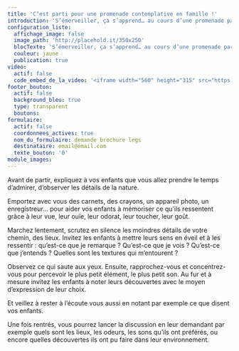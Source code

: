 ```yaml
---
title: 'C’est parti pour une promenade contemplative en famille !'
introduction: 'S’émerveiller, ça s’apprend… au cours d’une promenade par exemple. Une promenade pas comme les autres, où tous les sens sont en éveil !'
configuration_liste:
  affichage_image: false
  image_path: 'http://placehold.it/350x250'
  blocTexte: 'S’émerveiller, ça s’apprend… au cours d’une promenade par exemple. Une promenade pas comme les autres, où tous les sens sont en éveil !'
  couleur: jaune
  publication: true
video:
  actif: false
  code_embed_de_la_video: '<iframe width="560" height="315" src="https://www.youtube.com/embed/7Lw7n1ymXAY" frameborder="0" allowfullscreen></iframe>'
footer_bouton:
  actif: false
  background_bleu: true
  type: transparent
  boutons:
formulaire:
  actif: false
  coordonnees_actives: true
  nom_du_formulaire: demande brochure legs
  destinataire: email@email.com
  texte_bouton: '0'
module_images:
---
```



Avant de partir, expliquez &agrave; vos enfants que vous allez prendre le temps d’admirer, d’observer les d&eacute;tails de la nature.

Emportez avec vous des carnets, des crayons, un appareil photo, un enregistreur… pour aider vos enfants &agrave; m&eacute;moriser ce qu’ils ressentent gr&acirc;ce &agrave; leur vue, leur ou&iuml;e, leur odorat, leur toucher, leur go&ucirc;t.

Marchez lentement, scrutez en silence les moindres d&eacute;tails de votre chemin, des lieux. Invitez les enfants &agrave; mettre leurs sens en &eacute;veil et &agrave; les ressentir : qu’est-ce que je remarque ? Qu’est-ce que je vois ? Qu’est-ce que j’entends ? Quelles sont les textures qui m’entourent ?

Observez ce qui saute aux yeux. Ensuite, rapprochez-vous et concentrez-vous pour percevoir le plus petit &eacute;l&eacute;ment, le plus petit son. Au fur et &agrave; mesure invitez les enfants &agrave; noter leurs d&eacute;couvertes avec le moyen d’expression de leur choix.

Et veillez &agrave; rester &agrave; l’&eacute;coute vous aussi en notant par exemple ce que disent vos enfants.

Une fois rentr&eacute;s, vous pourrez lancer la discussion en leur demandant par exemple quels sont les lieux, les odeurs, les sons qu’ils ont pr&eacute;f&eacute;r&eacute;s, ou encore quelles d&eacute;couvertes ils ont pu faire dans leur environnement.